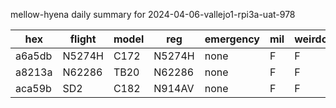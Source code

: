 mellow-hyena daily summary for 2024-04-06-vallejo1-rpi3a-uat-978

|hex|flight|model|reg|emergency|mil|weirdo|
|--|--|--|--|--|--|--|
|a6a5db|N5274H|C172|N5274H|none|F|F|
|a8213a|N62286|TB20|N62286|none|F|F|
|aca59b|SD2|C182|N914AV|none|F|F|
